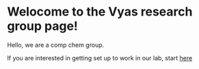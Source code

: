 # Welocome to the Vyas research group page!

Hello, we are a comp chem group.

If you are interested in getting set up to work in our lab, start [here](https://github.com/vyas-research-group/Onboarding)
